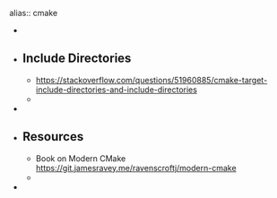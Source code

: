 alias:: cmake

-
- ## Include Directories
	- https://stackoverflow.com/questions/51960885/cmake-target-include-directories-and-include-directories
	-
-
- ## Resources
	- Book on Modern CMake https://git.jamesravey.me/ravenscroftj/modern-cmake
	-
-